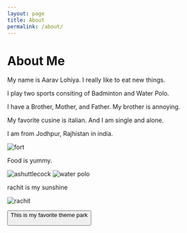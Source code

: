 ```yaml
---
layout: page
title: About
permalink: /about/
---
```

 


<h1>About Me</h1>

My name is Aarav Lohiya. I really like to eat new things. 

I play two sports consiting of Badminton and Water Polo.

I have a Brother, Mother, and Father. My brother is annoying.

My favorite cusine is italian. And I am single and alone. 

I am from Jodhpur, Rajhistan in india.

 <img src="https://upload.wikimedia.org/wikipedia/commons/9/99/Mehrangarh_Fort_sanhita.jpg" alt="fort"> 
 
 Food is yummy. 

<img src="https://www.racquetpoint.com/cdn/shop/articles/what-is-badminton-racquet-point.jpg?v=1732071171" alt="ashuttlecock">

<img src ="https://vmrw8k5h.tinifycdn.com/news/wp-content/uploads/2024/08/20240730_ASta_ASZ0107-1024x683.jpg" alt="water polo">

rachit is my sunshine

<img src ="https://media.licdn.com/dms/image/v2/D5603AQEENy_CVPLN4w/profile-displayphoto-shrink_200_200/profile-displayphoto-shrink_200_200/0/1718274986635?e=2147483647&v=beta&t=wCbFGgY3sP5f66GFL6v8JkEJ7IGT_w9dt3IlVr-kK4U" alt="rachit">

<button>This is my favorite theme park
